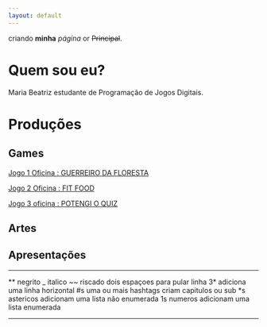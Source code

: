 ```yaml
---
layout: default
---
```


criando **minha**  _página_  or ~~Principal~~.

# Quem sou eu?

Maria Beatriz estudante de Programação de Jogos Digitais.

# Produções

## Games
[Jogo 1 Oficina : GUERREIRO DA FLORESTA](https://emanuellicarine.github.io/GuerreiroDaFloresta/)  

[Jogo 2 Oficina : FIT FOOD](https://mrbtrzmoraes.github.io/FitFood/)    

[Jogo 3 oficina : POTENGI O QUIZ](https://mrbtrzmoraes.github.io/Quiz1/)    

## Artes

## Apresentações



* * *

** negrito
_ italico
~~ riscado
  dois espaçoes para pular linha
3* adiciona uma linha horizontal
#s uma ou mais hashtags criam capitulos ou sub
*s astericos adicionam uma lista não enumerada
1s numeros adicionam uma lista enumerada



* * *
